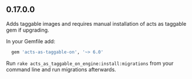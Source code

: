 ## 0.17.0.0

Adds taggable images and requires manual installation of acts as taggable gem if upgrading.

In your Gemfile add:

```ruby
  gem 'acts-as-taggable-on', '~> 6.0'
```

Run `rake acts_as_taggable_on_engine:install:migrations` from your command line and run migrations afterwards.
